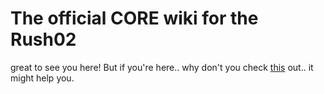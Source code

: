 # The official CORE wiki for the Rush02

great to see you here! But if you're here.. why don't you check [this](https://rickroll.it/rickroll.mp4) out.. it might help you.